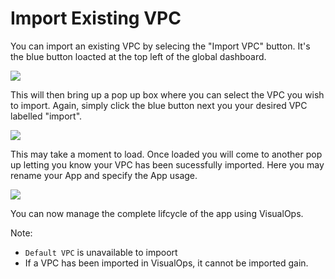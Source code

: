 # Import Existing VPC

You can import an existing VPC by selecing the "Import VPC" button. It's the blue button loacted at the top left of the global dashboard.

![](https://raw.githubusercontent.com/VisualOps/book-image/master/import%20vpc.png)

This will then bring up a pop up box where you can select the VPC you wish to import. Again, simply click the blue button next you your desired VPC labelled "import".

![](https://raw.githubusercontent.com/VisualOps/book-image/master/import%20VPC-2.png)

This may take a moment to load. Once loaded you will come to another pop up letting you know your VPC has been sucessfully imported.
Here you may rename your App and specify the App usage.

![](https://raw.githubusercontent.com/VisualOps/book-image/master/importvpc-3.png)

You can now manage the complete lifcycle of the app using VisualOps.

Note:
- `Default VPC` is unavailable to impoort
- If a VPC has been imported in VisualOps, it cannot be imported gain.


